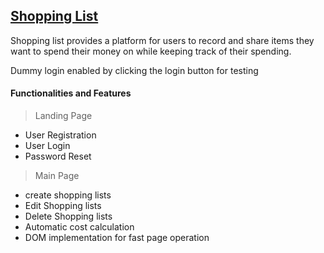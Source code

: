 ## [Shopping List](https://naomimariga.github.io/ShoppingList "Visit Page")
Shopping list provides a platform for users to record and share items they want to spend their money on while keeping track of their spending.

Dummy login enabled by clicking the login button for testing

#### Functionalities and Features
> Landing Page
- User Registration
- User Login
- Password Reset
> Main Page
- create shopping lists
- Edit Shopping lists
- Delete Shopping lists
- Automatic cost calculation
- DOM implementation for fast page operation


